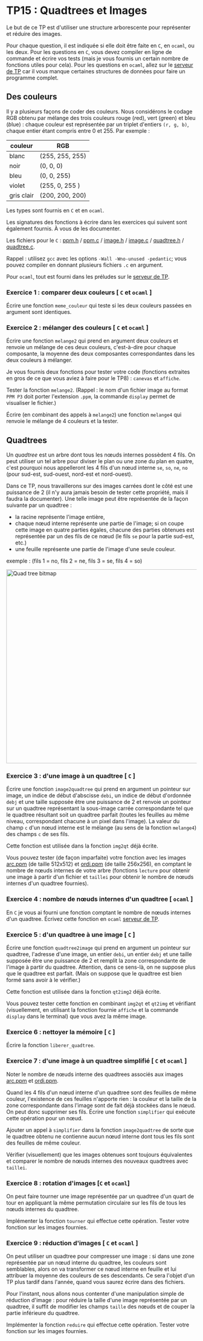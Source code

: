 TP15 : Quadtrees et Images
==

Le but de ce TP est d'utiliser une structure arborescente pour
représenter et réduire des images.

Pour chaque question, il est indiquée si elle doit être faite en `C`,
en `ocaml`, ou les deux. Pour les questions en `C`, vous devez
compiler en ligne de commande et écrire vos tests (mais je vous
fournis un certain nombre de fonctions utiles pour cela). Pour les
questions en `ocaml`, allez sur le [serveur de
TP](http://146.59.237.76:8080) car il vous manque certaines
structures de données pour faire un programme complet.

## Des couleurs

Il y a plusieurs façons de coder des couleurs. Nous considérons le
codage RGB obtenu par mélange des trois couleurs rouge (*r*ed), vert
(*g*reen) et bleu (*b*lue) :
chaque couleur est représentée par un triplet d'entiers `(r, g, b)`,
chaque entier étant compris entre 0 et 255. Par
exemple :

| couleur | RGB |
|---------|-------|
| blanc | (255, 255, 255) |
| noir | (0, 0, 0)|
| bleu | (0, 0, 255) |
| violet | (255, 0, 255 ) |
| gris clair | (200, 200, 200) |


Les types sont fournis en `C` et en `ocaml`.

Les signatures des fonctions à écrire dans les exercices qui suivent
sont également fournis. À vous de les documenter.

Les fichiers pour le `C` : [ppm.h](ppm.h) / [ppm.c](ppm.c) /
[image.h](image.h) / [image.c](image.c) / [quadtree.h](quadtree.h) /
[quadtree.c](quadtree.c).

Rappel : utilisez `gcc` avec les options `-Wall -Wno-unused
-pedantic`; vous pouvez compiler en donnant plusieurs fichiers `.c` en
argument.

Pour `ocaml`, tout est fourni dans les préludes sur le [serveur de
TP](http://146.59.237.76:8080).

### Exercice 1 : comparer deux couleurs [ `C` et `ocaml` ]
Écrire une fonction `meme_couleur` qui teste si les deux couleurs
passées en argument sont identiques.

### Exercice 2 : mélanger des couleurs [ `C` et `ocaml` ]
Écrire une fonction `melange2` qui prend en argument deux couleurs et
renvoie un mélange de ces deux couleurs, c'est-à-dire pour chaque
composante, la moyenne des deux composantes correspondantes
dans les deux couleurs à mélanger.

Je vous fournis deux fonctions pour tester votre code (fonctions
extraites en gros de ce que vous aviez à faire pour le TP8) :
`canevas` et `affiche`.

Tester la fonction `melange2`. (Rappel : le nom d'un fichier image
au format `PPM P3` doit porter l'extension `.ppm`, la commande
`display` permet de visualiser le fichier.)

Écrire (en combinant des appels à `melange2`) une fonction `melange4`
qui renvoie le mélange de 4 couleurs et la tester.

## Quadtrees
Un _quadtree_ est un arbre dont tous les nœuds internes possèdent 4
fils. On peut utiliser un tel arbre pour diviser le plan ou une zone
du plan en quatre, c'est pourquoi nous appelleront les 4 fils d'un
nœud interne `se`, `so`, `ne`, `no` (pour sud-est, sud-ouest,
nord-est et nord-ouest).


Dans ce TP, nous travaillerons sur des images carrées dont le côté est
une puissance de 2 (il n'y aura jamais besoin de tester cette
propriété, mais il faudra la documenter). Une telle image peut être
représentée de la façon suivante par un quadtree :

* la racine représente l'image entière,
* chaque nœud interne représente une partie de l'image; si on coupe
cette image en quatre parties égales, chacune des parties obtenues est
représentée par un des fils de ce nœud (le fils `se` pour la partie
sud-est, etc.) 
* une feuille représente une partie de l'image d'une seule couleur.

exemple : (fils 1 = no, fils 2 = ne, fils 3 = se, fils 4 = so)

<a title="Wojciech Muła, Public domain, via Wikimedia Commons" href="https://commons.wikimedia.org/wiki/File:Quad_tree_bitmap.svg"><img width="512" alt="Quad tree bitmap" src="https://upload.wikimedia.org/wikipedia/commons/thumb/a/a0/Quad_tree_bitmap.svg/512px-Quad_tree_bitmap.svg.png"></a>

### Exercice 3 : d'une image à un quadtree [ `C` ]
Écrire une fonction `image2quadtree` qui prend en argument un pointeur
sur image, un indice de début d'abscisse `debi`, un indice de début
d'ordonnée `debj` et une taille supposée être une puissance de 2 et renvoie
un pointeur sur un quadtree représentant la sous-image carrée
correspondante tel que le quadtree résultant soit un
quadtree parfait (toutes les feuilles au même niveau, correspondant
chacune à un pixel dans l'image). La valeur du champ `c` d'un nœud
interne est le mélange (au sens de la fonction `melange4`) des champs
`c` de ses fils.

Cette fonction est utilisée dans la fonction `img2qt` déjà écrite.

Vous pouvez tester (de façon imparfaite) votre fonction avec les
images [arc.ppm](arc.ppm) (de taille 512x512) et [ordi.ppm](ordi.ppm)
(de taille 256x256), en comptant le nombre de nœuds internes de votre
arbre (fonctions `lecture` pour obtenir une image à partir d'un
fichier et `taillei` pour obtenir le nombre de nœuds internes d'un
quadtree fournies).

### Exercice 4 : nombre de nœuds internes d'un quadtree [ `ocaml` ]
En `C` je vous ai fourni une fonction comptant le nombre de nœuds
internes d'un quadtree. Écrivez cette fonction en `ocaml` [serveur de
TP](http://146.59.237.76:8080).

### Exercice 5 : d'un quadtree à une image [ `C` ]
Écrire une fonction `quadtree2image` qui prend en argument un pointeur
sur quadtree, l'adresse d'une image, un entier `debi`, un entier
`debj` et une taille supposée être une puissance de 2 et remplit la
zone correspondante de l'image à partir du quadtree. Attention, dans
ce sens-là, on ne suppose plus que le quadtree est parfait. (Mais on
suppose que le quadtree est bien formé sans avoir à le vérifier.)

Cette fonction est utilisée dans la fonction `qt2img2` déjà écrite.

Vous pouvez tester cette fonction en combinant `img2qt` et `qt2img` et
vérifiant (visuellement, en utilisant la fonction fournie `affiche` et
la commande `display` dans le terminal) que vous avez la
même image.

### Exercice 6 : nettoyer la mémoire [ `C` ]
Écrire la fonction `liberer_quadtree`.

### Exercice 7 : d'une image à un quadtree simplifié [ `C` et `ocaml` ]
Noter le nombre de nœuds interne des quadtrees associés aux images
[arc.ppm](arc.ppm) et [ordi.ppm](ordi.ppm).

Quand les 4 fils d'un nœud interne d'un quadtree sont des feuilles de
même couleur, l'existence de ces feuilles n'apporte rien : la couleur
et la taille de la zone correspondante dans l'image sont de fait déjà
stockées dans le nœud. On peut donc supprimer ses fils. Écrire une
fonction `simplifier` qui exécute cette opération pour un nœud.

Ajouter un appel à `simplifier` dans la fonction `image2quadtree` de
sorte que le quadtree obtenu ne contienne aucun nœud
interne dont tous les fils sont des feuilles de même couleur.

Vérifier (visuellement) que les images obtenues sont toujours
équivalentes et comparer le nombre de nœuds internes des nouveaux
quadtrees avec `taillei`.

### Exercice 8 : rotation d'images [`C` et `ocaml`]
On peut faire tourner une image représentée par un quadtree d'un quart
de tour en appliquant la même permutation circulaire sur les fils de tous
les nœuds internes du quadtree.

Implémenter la fonction `tourner` qui effectue cette opération. Tester
votre fonction sur les images fournies.

### Exercice 9 : réduction d'images [ `C` et `ocaml` ]
On peut utiliser un quadtree pour compresser une image : si dans une
zone représentée par un nœud interne du quadtree, les couleurs sont
semblables, alors on va transformer ce nœud interne en feuille et lui
attribuer la moyenne des couleurs de ses descendants. Ce sera l'objet
d'un TP plus tardif dans l'année, quand vous saurez écrire dans des
fichiers.

Pour l'instant, nous allons nous contenter d'une manipulation simple
de réduction d'image : pour réduire la taille d'une image représentée
par un quadtree, il suffit de modifier les champs `taille` des nœuds
et de couper la partie inférieure du quadtree.

Implémenter la fonction `reduire` qui effectue cette opération. Tester
votre fonction sur les images fournies.


